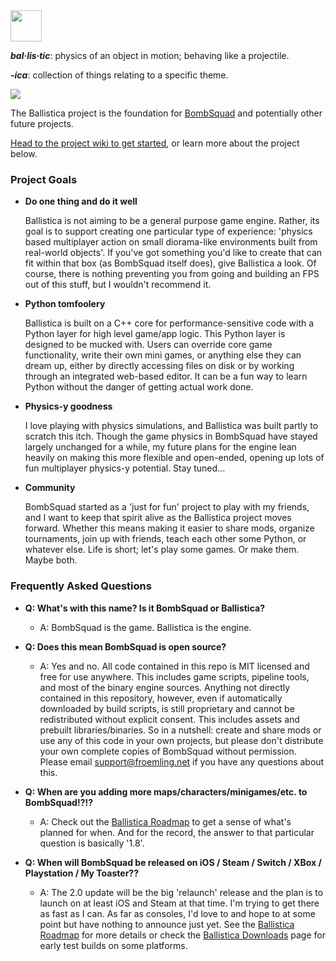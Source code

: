 <img src="https://files.ballistica.net/ballistica_media/ballistica_logo_half.png" height="50">

***bal·lis·tic***: physics of an object in motion; behaving like a projectile.

***-ica***: collection of things relating to a specific theme.

![](https://github.com/efroemling/ballistica/workflows/CI/badge.svg)

The Ballistica project is the foundation for [BombSquad](https://www.froemling.net/apps/bombsquad) and potentially other future projects.

[Head to the project wiki to get started](https://github.com/efroemling/ballistica/wiki), or learn more about the project below.

### Project Goals

* **Do one thing and do it well**

  Ballistica is not aiming to be a general purpose game engine. Rather, its goal is to support creating one particular type of experience: 'physics based multiplayer action on small diorama-like environments built from real-world objects'. If you've got something you'd like to create that can fit within that box (as BombSquad itself does), give Ballistica a look. Of course, there is nothing preventing you from going and building an FPS out of this stuff, but I wouldn't recommend it.

* **Python tomfoolery**

   Ballistica is built on a C++ core for performance-sensitive code with a Python layer for high level game/app logic. This Python layer is designed to be mucked with. Users can override core game functionality, write their own mini games, or anything else they can dream up, either by directly accessing files on disk or by working through an integrated web-based editor. It can be a fun way to learn Python without the danger of getting actual work done.

* **Physics-y goodness**

   I love playing with physics simulations, and Ballistica was built partly to scratch this itch. Though the game physics in BombSquad have stayed largely unchanged for a while, my future plans for the engine lean heavily on making this more flexible and open-ended, opening up lots of fun multiplayer physics-y potential. Stay tuned...

* **Community**

   BombSquad started as a 'just for fun' project to play with my friends, and I want to keep that spirit alive as the Ballistica project moves forward. Whether this means making it easier to share mods, organize tournaments, join up with friends, teach each other some Python, or whatever else. Life is short; let's play some games. Or make them. Maybe both.
  
### Frequently Asked Questions
* **Q: What's with this name? Is it BombSquad or Ballistica?**
  * A: BombSquad is the game. Ballistica is the engine.

* **Q: Does this mean BombSquad is open source?**
  * A: Yes and no. All code contained in this repo is MIT licensed and free for use anywhere. This includes game scripts, pipeline tools, and most of the binary engine sources. Anything not directly contained in this repository, however, even if automatically downloaded by build scripts, is still proprietary and cannot be redistributed without explicit consent. This includes assets and prebuilt libraries/binaries. So in a nutshell: create and share mods or use any of this code in your own projects, but please don't distribute your own complete copies of BombSquad without permission. Please email support@froemling.net if you have any questions about this.

* **Q: When are you adding more maps/characters/minigames/etc. to BombSquad!?!?**
  * A: Check out the [Ballistica Roadmap](https://github.com/efroemling/ballistica/wiki/Roadmap) to get a sense of what's planned for when. And for the record, the answer to that particular question is basically '1.8'.

* **Q: When will BombSquad be released on iOS / Steam / Switch / XBox / Playstation / My Toaster??**
  * A: The 2.0 update will be the big 'relaunch' release and the plan is to launch on at least iOS and Steam at that time. I'm trying to get there as fast as I can. As far as consoles, I'd love to and hope to at some point but have nothing to announce just yet. See the [Ballistica Roadmap](https://github.com/efroemling/ballistica/wiki/Roadmap) for more details or check the [Ballistica Downloads](https://ballistica.net/downloads) page for early test builds on some platforms.
  
